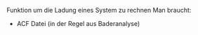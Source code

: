 Funktion um die Ladung eines System zu rechnen
Man braucht:
* ACF Datei (in der Regel aus Baderanalyse)
